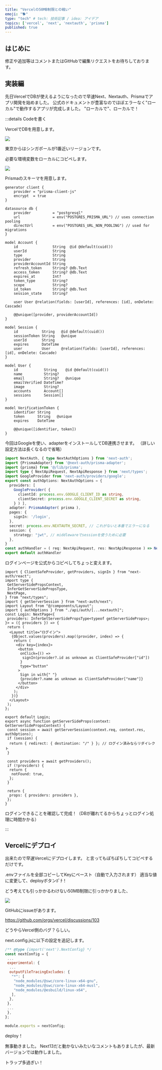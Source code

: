 ```yaml
---
title: "Vercelの50MB制限との戦い"
emoji: "🐕"
type: "tech" # tech: 技術記事 / idea: アイデア
topics: ['vercel', 'next', 'nextauth', 'prisma']
published: true
---
```


## はじめに

修正や追加等はコメントまたはGitHubで編集リクエストをお待ちしております。

## 実装編

先日VercelでDBが使えるようになったので早速Next、Nextauth、Prismaでアプリ開発を始めました。
公式のドキュメントが豊富なのでほぼエラーなく"ローカル"で動作するアプリが完成しました。
"ローカルで"、ローカルで！

:::details Codeを書く

VercelでDBを用意します。

![](/images/67053888672aef/1.png)

東京からはシンガポールが1番近いリージョンです。

必要な環境変数をローカルにコピペします。

![](/images/67053888672aef/2.png)

Prismaのスキーマを用意します。

```prisma
generator client {
    provider = "prisma-client-js"
    encrypt  = true
}

datasource db {
    provider          = "postgresql"
    url               = env("POSTGRES_PRISMA_URL") // uses connection pooling
    directUrl         = env("POSTGRES_URL_NON_POOLING") // used for migrations
}

model Account {
    id                String  @id @default(cuid())
    userId            String
    type              String
    provider          String
    providerAccountId String
    refresh_token     String? @db.Text
    access_token      String? @db.Text
    expires_at        Int?
    token_type        String?
    scope             String?
    id_token          String? @db.Text
    session_state     String?

    user User @relation(fields: [userId], references: [id], onDelete: Cascade)

    @@unique([provider, providerAccountId])
}

model Session {
    id           String   @id @default(cuid())
    sessionToken String   @unique
    userId       String
    expires      DateTime
    user         User     @relation(fields: [userId], references: [id], onDelete: Cascade)
}

model User {
    id            String    @id @default(cuid())
    name          String?
    email         String?   @unique
    emailVerified DateTime?
    image         String?
    accounts      Account[]
    sessions      Session[]
}

model VerificationToken {
    identifier String
    token      String   @unique
    expires    DateTime

    @@unique([identifier, token])
}
```

今回はGoogleを使い、adapterをインストールしてDB連携させます。
（詳しい設定方法は長くなるので省略）

```ts
import NextAuth, { type NextAuthOptions } from 'next-auth';
import {PrismaAdapter} from '@next-auth/prisma-adapter';
import {prisma} from '@/lib/prisma';
import type { NextApiRequest, NextApiResponse } from 'next/types';
import GoogleProvider from 'next-auth/providers/google';
export const authOptions: NextAuthOptions = {
  providers: [
    GoogleProvider( {
      clientId: process.env.GOOGLE_CLIENT_ID as string,
      clientSecret: process.env.GOOGLE_CLIENT_SECRET as string,
    } ) ],
  adapter: PrismaAdapter( prisma ),
  pages: {
    signIn: '/login',
  },
  secret: process.env.NEXTAUTH_SECRET, // これがないと本番でエラーになる
  session: {
    strategy: "jwt", // middlewareでsessionを使うために必要
  },
}
const authHandler = ( req: NextApiRequest, res: NextApiResponse ) => NextAuth( req, res, authOptions );
export default authHandler
```

ログインページを公式からコピペしてちょっと変えます。

```tsx
import { ClientSafeProvider, getProviders, signIn } from "next-auth/react";
import type {
 GetServerSidePropsContext,
 InferGetServerSidePropsType,
 NextPage,
} from "next/types";
import { getServerSession } from "next-auth/next";
import Layout from "@/components/Layout";
import { authOptions } from "./api/auth/[...nextauth]";
const Login: NextPage<{
 providers: InferGetServerSidePropsType<typeof getServerSideProps>;
}> = ({ providers }) => {
 return (
  <Layout title="ログイン">
   {Object.values(providers).map((provider, index) => {
    return (
     <div key={index}>
      <button
       onClick={() =>
        signIn(provider?.id as unknown as ClientSafeProvider["id"])
       }
       type="button"
      >
       Sign in with{" "}
       {provider?.name as unknown as ClientSafeProvider["name"]}
      </button>
     </div>
    );
   })}
  </Layout>
 );
};

export default Login;
export async function getServerSideProps(context: GetServerSidePropsContext) {
 const session = await getServerSession(context.req, context.res, authOptions);
 if (session) {
  return { redirect: { destination: "/" } }; // ログイン済みならリダイレクト
 }

 const providers = await getProviders();
 if (!providers) {
  return {
   notFound: true,
  };
 }

 return {
  props: { providers: providers },
 };
}
```

ログインできることを確認して完成！（DBが離れてるからちょっとログイン処理に時間かかる）

:::

## Vercelにデプロイ

出来たので早速Vercelにデプロイします。
と言ってもぽちぽちしてコピペするだけです。

.envファイルを全部コピーしてKeyにペースト（自動で入力されます）
適当な値に変更して、deployボタンﾎﾟﾁ！

どう考えても引っかかるわけない50MB制限に引っかかりました、

![](/images/67053888672aef/3.png)

GitHubにissueがあります。

https://github.com/orgs/vercel/discussions/103

どうやらVercel側のバグ？らしい。

next.config.jsに以下の設定を追記します。

```js next.config.js
/** @type {import('next').NextConfig} */
const nextConfig = {
 ...
 experimental: {
  ...
  outputFileTracingExcludes: {
   "*": [
    "node_modules/@swc/core-linux-x64-gnu",
    "node_modules/@swc/core-linux-x64-musl",
    "node_modules/@esbuild/linux-x64",
   ],
  },
 },
 ...
 },
};

module.exports = nextConfig;
```

deploy！

無事動きました。
Next13だと動かないみたいなコメントもありましたが、最新バージョンでは動作しました。

トラップ多過ぎい！
